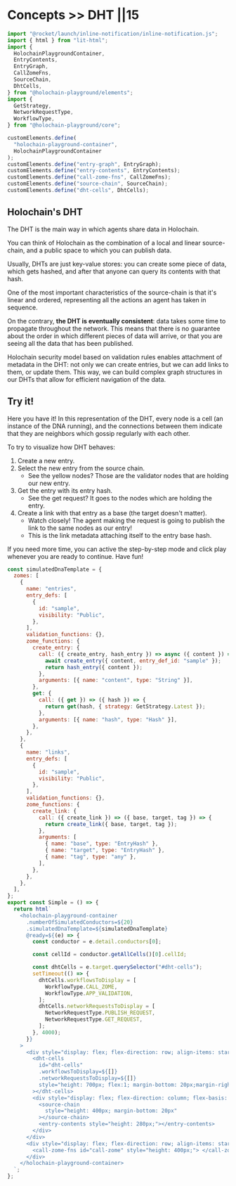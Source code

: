 # Concepts >> DHT ||15

```js script
import "@rocket/launch/inline-notification/inline-notification.js";
import { html } from "lit-html";
import {
  HolochainPlaygroundContainer,
  EntryContents,
  EntryGraph,
  CallZomeFns,
  SourceChain,
  DhtCells,
} from "@holochain-playground/elements";
import {
  GetStrategy,
  NetworkRequestType,
  WorkflowType,
} from "@holochain-playground/core";

customElements.define(
  "holochain-playground-container",
  HolochainPlaygroundContainer
);
customElements.define("entry-graph", EntryGraph);
customElements.define("entry-contents", EntryContents);
customElements.define("call-zome-fns", CallZomeFns);
customElements.define("source-chain", SourceChain);
customElements.define("dht-cells", DhtCells);
```

## Holochain's DHT

The DHT is the main way in which agents share data in Holochain. 

You can think of Holochain as the combination of a local and linear source-chain, and a public space to which you can publish data.

Usually, DHTs are just key-value stores: you can create some piece of data, which gets hashed, and after that anyone can query its contents with that hash.

One of the most important characteristics of the source-chain is that it's linear and ordered, representing all the actions an agent has taken in sequence. 

On the contrary, **the DHT is eventually consistent**: data takes some time to propagate throughout the network. This means that there is no guarantee about the order in which different pieces of data will arrive, or that you are seeing all the data that has been published.

Holochain security model based on validation rules enables attachment of metadata in the DHT: not only we can create entries, but we can add links to them, or update them. This way, we can build complex graph structures in our DHTs that allow for efficient navigation of the data.

## Try it!

Here you have it! In this representation of the DHT, every node is a cell (an instance of the DNA running), and the connections between them indicate that they are neighbors which gossip regularly with each other.

To try to visualize how DHT behaves:

1. Create a new entry.
2. Select the new entry from the source chain.
   - See the yellow nodes? Those are the validator nodes that are holding our new entry.
3. Get the entry with its entry hash.
   - See the get request? It goes to the nodes which are holding the entry.
4. Create a link with that entry as a base (the target doesn't matter).
   - Watch closely! The agent making the request is going to publish the link to the same nodes as our entry!
   - This is the link metadata attaching itself to the entry base hash.

If you need more time, you can active the step-by-step mode and click play whenever you are ready to continue. Have fun!

```js story
const simulatedDnaTemplate = {
  zomes: [
    {
      name: "entries",
      entry_defs: [
        {
          id: "sample",
          visibility: "Public",
        },
      ],
      validation_functions: {},
      zome_functions: {
        create_entry: {
          call: ({ create_entry, hash_entry }) => async ({ content }) => {
            await create_entry({ content, entry_def_id: "sample" });
            return hash_entry({ content });
          },
          arguments: [{ name: "content", type: "String" }],
        },
        get: {
          call: ({ get }) => ({ hash }) => {
            return get(hash, { strategy: GetStrategy.Latest });
          },
          arguments: [{ name: "hash", type: "Hash" }],
        },
      },
    },
    {
      name: "links",
      entry_defs: [
        {
          id: "sample",
          visibility: "Public",
        },
      ],
      validation_functions: {},
      zome_functions: {
        create_link: {
          call: ({ create_link }) => ({ base, target, tag }) => {
            return create_link({ base, target, tag });
          },
          arguments: [
            { name: "base", type: "EntryHash" },
            { name: "target", type: "EntryHash" },
            { name: "tag", type: "any" },
          ],
        },
      },
    },
  ],
};
export const Simple = () => {
  return html`
    <holochain-playground-container
      .numberOfSimulatedConductors=${20}
      .simulatedDnaTemplate=${simulatedDnaTemplate}
      @ready=${(e) => {
        const conductor = e.detail.conductors[0];

        const cellId = conductor.getAllCells()[0].cellId;

        const dhtCells = e.target.querySelector("#dht-cells");
        setTimeout(() => {
          dhtCells.workflowsToDisplay = [
            WorkflowType.CALL_ZOME,
            WorkflowType.APP_VALIDATION,
          ];
          dhtCells.networkRequestsToDisplay = [
            NetworkRequestType.PUBLISH_REQUEST,
            NetworkRequestType.GET_REQUEST,
          ];
        }, 4000);
      }}
    >
      <div style="display: flex; flex-direction: row; align-items: start;">
        <dht-cells
          id="dht-cells"
          .workflowsToDisplay=${[]}
          .networkRequestsToDisplay=${[]}
          style="height: 700px; flex:1; margin-bottom: 20px;margin-right: 20px;"
        ></dht-cells>
        <div style="display: flex; flex-direction: column; flex-basis: 500px;">
          <source-chain
            style="height: 400px; margin-bottom: 20px"
          ></source-chain>
          <entry-contents style="height: 280px;"></entry-contents>
        </div>
      </div>
      <div style="display: flex; flex-direction: row; align-items: start;">
        <call-zome-fns id="call-zome" style="height: 400px;"> </call-zome-fns>
      </div>
    </holochain-playground-container>
  `;
};
```
